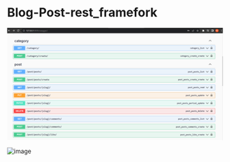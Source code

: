# Blog-Post-rest_framefork


![img.png](img.png)

![image](https://github.com/oktamov/Blog-Post-rest_framefork/assets/122670933/909b8983-2549-495a-a092-8ca85ba34159)
